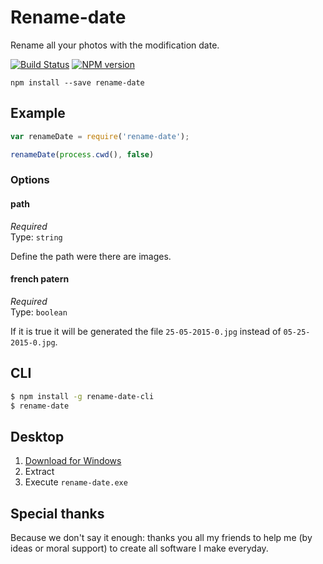 # Rename-date

Rename all your photos with the modification date.

[![Build Status](https://travis-ci.org/cedced19/rename-date.svg?branch=master)](https://travis-ci.org/cedced19/rename-date)
[![NPM version](https://badge.fury.io/js/rename-date.svg)](http://badge.fury.io/js/rename-date)

```
npm install --save rename-date
```

## Example

```js
var renameDate = require('rename-date');

renameDate(process.cwd(), false)
```

### Options

#### path

*Required*  
Type: `string`

Define the path were there are images. 

#### french patern

*Required*  
Type: `boolean`

If it is true it will be generated the file `25-05-2015-0.jpg` instead of `05-25-2015-0.jpg`.

## CLI

```bash
$ npm install -g rename-date-cli
$ rename-date
```

## Desktop

1. [Download for Windows](https://raw.githubusercontent.com/cedced19/rename-date/tree/master/desktop/dist/Windows.zip)
2. Extract
3. Execute `rename-date.exe`

## Special thanks

Because we don't say it enough: thanks you all my friends to help me (by ideas or moral support) to create all software I make everyday.